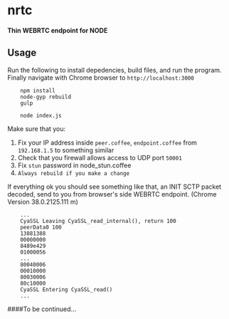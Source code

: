 # nrtc 
#### Thin WEBRTC endpoint for NODE 
## Usage
Run the following to install depedencies, build files, and run the program. Finally navigate with Chrome browser to `http://localhost:3000`  
```
    npm install
    node-gyp rebuild
    gulp
    
    node index.js
```
Make sure that you:
1. Fix your IP address inside `peer.coffee`, `endpoint.coffee`  from `192.168.1.5` to something similar
2. Check that you firewall allows access to UDP port `50001`
3. Fix `stun` password in node_stun.coffee
3. `Always rebuild if you make a change`

If everything ok you should see something like that, an INIT SCTP packet decoded, send to you from browser's side WEBRTC endpoint. (Chrome Version 38.0.2125.111 m)
```
    ...
    CyaSSL Leaving CyaSSL_read_internal(), return 100
    peerData0 100
    13881388
    00000000
    8489e429
    01000056
    ...
    80040006
    00010000
    80030006
    80c10000
    CyaSSL Entering CyaSSL_read()
    ...
```
    
####To be continued...
    
    
